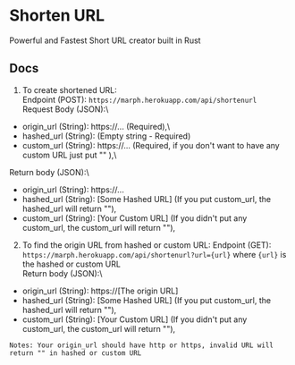 # Shorten URL
Powerful and Fastest Short URL creator built in Rust

## Docs
1. To create shortened URL:\
Endpoint (POST): `https://marph.herokuapp.com/api/shortenurl`\
Request Body (JSON):\
- origin_url (String): https://... (Required),\
- hashed_url (String): (Empty string - Required) 
- custom_url (String): https://... (Required, if you don't want to have any custom URL just put "" ),\

Return body (JSON):\
-  origin_url (String): https://...
-  hashed_url (String): [Some Hashed URL] (If you put custom_url, the hashed_url will return ""),
-  custom_url (String): [Your Custom URL] (If you didn't put any custom_url, the custom_url will return ""),

2. To find the origin URL from hashed or custom URL:
Endpoint (GET): `https://marph.herokuapp.com/api/shortenurl?url={url}` where `{url}` is the hashed or custom URL\
Return body (JSON):\
-  origin_url (String): https://[The origin URL]
-  hashed_url (String): [Some Hashed URL] (If you put custom_url, the hashed_url will return ""),
-  custom_url (String): [Your Custom URL] (If you didn't put any custom_url, the custom_url will return ""),

`Notes: Your origin_url should have http or https, invalid URL will return "" in hashed or custom URL`
